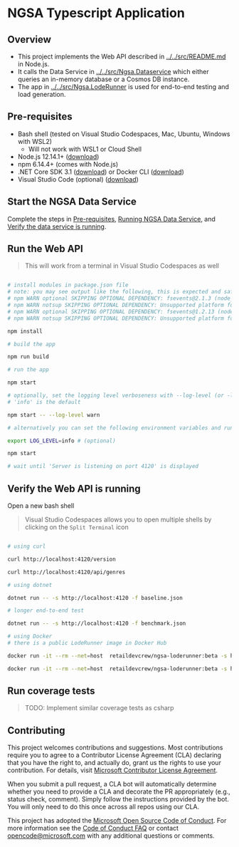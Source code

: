 # NGSA Typescript Application

## Overview

- This project implements the Web API described in [../../src/README.md](../../src/README.md) in Node.js.
- It calls the Data Service in [../../src/Ngsa.Dataservice](../../src/Ngsa.DataService) which either queries an in-memory database or a Cosmos DB instance.
- The app in [../../src/Ngsa.LodeRunner](../../src/Ngsa.LodeRunner) is used for end-to-end testing and load generation.

## Pre-requisites

- Bash shell (tested on Visual Studio Codespaces, Mac, Ubuntu, Windows with WSL2)
  - Will not work with WSL1 or Cloud Shell
- Node.js 12.14.1+ ([download](https://nodejs.org/en/download/))
- npm 6.14.4+ (comes with Node.js)
- .NET Core SDK 3.1 ([download](https://dotnet.microsoft.com/download)) or Docker CLI ([download](https://docs.docker.com/install/))
- Visual Studio Code (optional) ([download](https://code.visualstudio.com/download))

## Start the NGSA Data Service

Complete the steps in [Pre-requisites](../../src/README.md#pre-requisites), [Running NGSA Data Service](../../src/README.md#running-ngsa-data-service), and [Verify the data service is running](../../src/README.md#verify-the-data-service-is-running).

## Run the Web API

> This will work from a terminal in Visual Studio Codespaces as well

```bash

# install modules in package.json file
# note: you may see output like the following, this is expected and safe to ignore
# npm WARN optional SKIPPING OPTIONAL DEPENDENCY: fsevents@2.1.3 (node_modules/chokidar/node_modules/fsevents):
# npm WARN notsup SKIPPING OPTIONAL DEPENDENCY: Unsupported platform for fsevents@2.1.3: wanted {"os":"darwin","arch":"any"} (current: {"os":"linux","arch":"x64"})
# npm WARN optional SKIPPING OPTIONAL DEPENDENCY: fsevents@1.2.13 (node_modules/fsevents):
# npm WARN notsup SKIPPING OPTIONAL DEPENDENCY: Unsupported platform for fsevents@1.2.13: wanted {"os":"darwin","arch":"any"} (current: {"os":"linux","arch":"x64"})

npm install

# build the app

npm run build

# run the app

npm start

# optionally, set the logging level verboseness with --log-level (or -l)
# 'info' is the default

npm start -- --log-level warn

# alternatively you can set the following environment variables and run without command line args

export LOG_LEVEL=info # (optional)

npm start

# wait until 'Server is listening on port 4120' is displayed

```

## Verify the Web API is running

Open a new bash shell

> Visual Studio Codespaces allows you to open multiple shells by clicking on the `Split Terminal` icon

```bash

# using curl

curl http://localhost:4120/version

curl http://localhost:4120/api/genres

# using dotnet

dotnet run -- -s http://localhost:4120 -f baseline.json

# longer end-to-end test

dotnet run -- -s http://localhost:4120 -f benchmark.json

# using Docker
# there is a public LodeRunner image in Docker Hub

docker run -it --rm --net=host  retaildevcrew/ngsa-loderunner:beta -s http://localhost:4120 -f baseline.json

docker run -it --rm --net=host  retaildevcrew/ngsa-loderunner:beta -s http://localhost:4120 -f benchmark.json

```

## Run coverage tests

> TODO: Implement similar coverage tests as csharp

## Contributing

This project welcomes contributions and suggestions.  Most contributions require you to agree to a
Contributor License Agreement (CLA) declaring that you have the right to, and actually do, grant us
the rights to use your contribution. For details, visit [Microsoft Contributor License Agreement](https://cla.opensource.microsoft.com).

When you submit a pull request, a CLA bot will automatically determine whether you need to provide
a CLA and decorate the PR appropriately (e.g., status check, comment). Simply follow the instructions
provided by the bot. You will only need to do this once across all repos using our CLA.

This project has adopted the [Microsoft Open Source Code of Conduct](https://opensource.microsoft.com/codeofconduct/).
For more information see the [Code of Conduct FAQ](https://opensource.microsoft.com/codeofconduct/faq/) or
contact [opencode@microsoft.com](mailto:opencode@microsoft.com) with any additional questions or comments.
